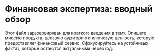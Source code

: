 # Финансовая экспертиза: вводный обзор

Этот файл зарезервирован для краткого введения в тему. Опишите миссию продукта, целевую аудиторию и ключевую ценность, которую предоставляет финансовый сервис. Сфокусируйтесь на устойчивых фактах, которые останутся актуальными через год.
